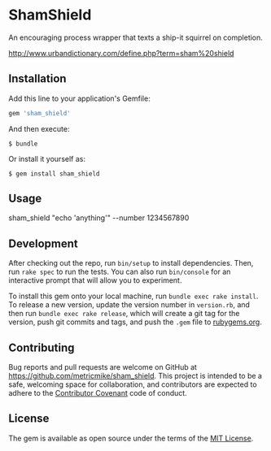 # ShamShield

An encouraging process wrapper that texts a ship-it squirrel on completion.

http://www.urbandictionary.com/define.php?term=sham%20shield

## Installation

Add this line to your application's Gemfile:

```ruby
gem 'sham_shield'
```

And then execute:

    $ bundle

Or install it yourself as:

    $ gem install sham_shield

## Usage

sham_shield "echo 'anything'" --number 1234567890

## Development

After checking out the repo, run `bin/setup` to install dependencies. Then, run `rake spec` to run the tests. You can also run `bin/console` for an interactive prompt that will allow you to experiment.

To install this gem onto your local machine, run `bundle exec rake install`. To release a new version, update the version number in `version.rb`, and then run `bundle exec rake release`, which will create a git tag for the version, push git commits and tags, and push the `.gem` file to [rubygems.org](https://rubygems.org).

## Contributing

Bug reports and pull requests are welcome on GitHub at https://github.com/metricmike/sham_shield. This project is intended to be a safe, welcoming space for collaboration, and contributors are expected to adhere to the [Contributor Covenant](http://contributor-covenant.org) code of conduct.


## License

The gem is available as open source under the terms of the [MIT License](http://opensource.org/licenses/MIT).

